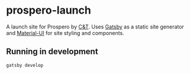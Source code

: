 # prospero-launch
A launch site for Prospero by [C&T](http://www.candt.org). Uses [Gatsby](https://www.gatsbyjs.org/) as a static site generator and [Material-UI](https://material-ui-next.com/) for site styling and components.

## Running in development
`gatsby develop`
